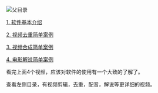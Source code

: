 
![父目录](https://images.gitee.com/uploads/images/2020/0922/213758_7ec69574_1093073.png "屏幕截图.png")

[1. 软件基本介绍](https://www.bilibili.com/video/BV1a64y1F7PU/)

[2. 视频去重简单案例](https://www.bilibili.com/video/BV1rt4y1i7hC/)

[3. 视频合成简单案例](https://www.bilibili.com/video/BV1eK4y1a7h6/)

[4. 电影解说简单案例](https://www.bilibili.com/video/BV1wD4y1o7Qt/)

看完上面4个视频，应该对软件的使用有一个大致的了解了。

查看左侧目录，有视频剪辑，去重，配音，解说等更详细的视频。